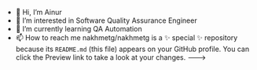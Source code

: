 - 👋 Hi, I’m Ainur
- 👀 I’m interested in Software Quality Assurance Engineer
- 🌱 I’m currently learning QA Automation
- 📫 How to reach me 
nakhmetg/nakhmetg is a ✨ special ✨ repository because its `README.md` (this file) appears on your GitHub profile.
You can click the Preview link to take a look at your changes.
--->
